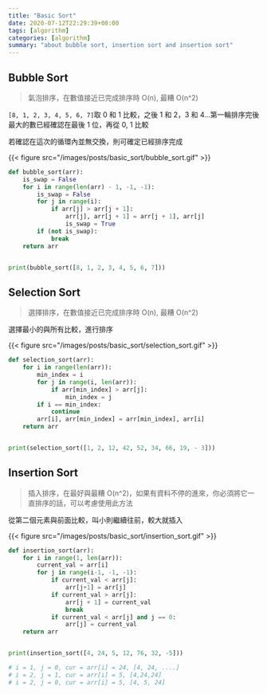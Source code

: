 ```yaml
---
title: "Basic Sort"
date: 2020-07-12T22:29:39+08:00
tags: [algorithm]
categories: [algorithm]
summary: "about bubble sort, insertion sort and insertion sort"
---
```


## Bubble Sort

> 氣泡排序，在數值接近已完成排序時 O(n), 最糟 O(n^2)

`[8, 1, 2, 3, 4, 5, 6, 7]`取 0 和 1 比較，之後 1 和 2，3 和 4...第一輪排序完後最大的數已經確認在最後 1 位，再從 0, 1 比較

若確認在這次的循環內並無交換，則可確定已經排序完成

{{< figure src="/images/posts/basic_sort/bubble_sort.gif" >}}

```python
def bubble_sort(arr):
    is_swap = False
    for i in range(len(arr) - 1, -1, -1):
        is_swap = False
        for j in range(i):
            if arr[j] > arr[j + 1]:
                arr[j], arr[j + 1] = arr[j + 1], arr[j]
                is_swap = True
        if (not is_swap):
            break
    return arr


print(bubble_sort([8, 1, 2, 3, 4, 5, 6, 7]))

```

## Selection Sort

> 選擇排序，在數值接近已完成排序時 O(n), 最糟 O(n^2)

選擇最小的與所有比較，進行排序

{{< figure src="/images/posts/basic_sort/selection_sort.gif" >}}

```python
def selection_sort(arr):
    for i in range(len(arr)):
        min_index = i
        for j in range(i, len(arr)):
            if arr[min_index] > arr[j]:
                min_index = j
        if i == min_index:
            continue
        arr[i], arr[min_index] = arr[min_index], arr[i]
    return arr


print(selection_sort([1, 2, 12, 42, 52, 34, 66, 19, - 3]))

```

## Insertion Sort

> 插入排序，在最好與最糟 O(n^2)，如果有資料不停的進來，你必須將它一直排序的話，可以考慮使用此方法

從第二個元素與前面比較，叫小則繼續往前，較大就插入

{{< figure src="/images/posts/basic_sort/insertion_sort.gif" >}}

```python
def insertion_sort(arr):
    for i in range(1, len(arr)):
        current_val = arr[i]
        for j in range(i-1, -1, -1):
            if current_val < arr[j]:
                arr[j+1] = arr[j]
            if current_val > arr[j]:
                arr[j + 1] = current_val
                break
            if current_val < arr[j] and j == 0:
                arr[j] = current_val
    return arr


print(insertion_sort([4, 24, 5, 12, 76, 32, -5]))

# i = 1, j = 0, cur = arr[i] = 24, [4, 24, ....]
# i = 2, j = 1, cur = arr[i] = 5, [4,24,24]
# i = 2, j = 0, cur = arr[i] = 5, [4, 5, 24]

```
